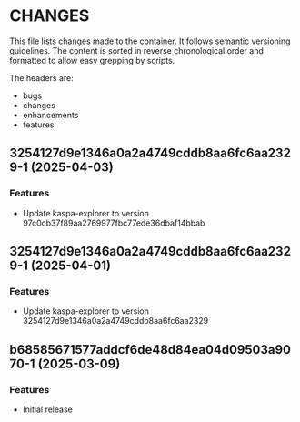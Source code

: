 # CHANGES

This file lists changes made to the container. It follows semantic versioning
guidelines. The content is sorted in reverse chronological order and formatted
to allow easy grepping by scripts.

The headers are:
- bugs
- changes
- enhancements
- features

## 3254127d9e1346a0a2a4749cddb8aa6fc6aa2329-1 (2025-04-03)

### Features

- Update kaspa-explorer to version 97c0cb37f89aa2769977fbc77ede36dbaf14bbab

## 3254127d9e1346a0a2a4749cddb8aa6fc6aa2329-1 (2025-04-01)

### Features

- Update kaspa-explorer to version 3254127d9e1346a0a2a4749cddb8aa6fc6aa2329

## b68585671577addcf6de48d84ea04d09503a9070-1 (2025-03-09)

### Features

- Initial release
